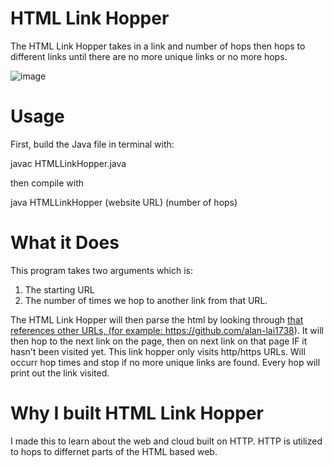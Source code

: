 # HTML Link Hopper
The HTML Link Hopper takes in a link and number of hops then hops to different links until there are no more
unique links or no more hops. 

![image](https://acumbamail.com/blog/wp-content/uploads/2014/10/maquetacion-email-html.png)

# Usage
First, build the Java file in terminal with:

javac HTMLLinkHopper.java

then compile with

java HTMLLinkHopper (website URL) (number of hops)

# What it Does
This program takes two arguments which is:
1) The starting URL
2) The number of times we hop to another link from that URL.

The HTML Link Hopper will then parse the html by looking through <a href> that
references other URLs, (for example: https://github.com/alan-lai1738). It will
then hop to the next link on the page, then on next link on that page IF it hasn't
been visited yet. This link hopper only visits http/https URLs. Will occurr hop times
and stop if no more unique links are found. Every hop will print out the link visited.
  
# Why I built HTML Link Hopper
I made this to learn about the web and cloud built on HTTP. HTTP is utilized to hops to differnet parts of the HTML based web. 
